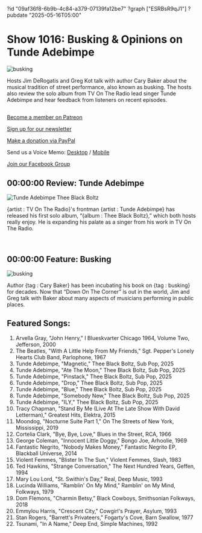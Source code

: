 ?id "09af36f8-6b9b-4c84-a379-07139fa12be7"
?graph ["ESRBsR9qJ1"]
?pubdate "2025-05-16T05:00"
# Show 1016: Busking & Opinions on Tunde Adebimpe

![busking](https://static.soundopinions.org/images/2025/81sem5jn8vl-sl1500.jpg)

Hosts Jim DeRogatis and Greg Kot talk with author Cary Baker about the musical tradition of street performance, also known as busking. The hosts also review the solo album from TV On The Radio lead singer Tunde Adebimpe and hear feedback from listeners on recent episodes.



## 

[Become a member on Patreon](https://bit.ly/3slWZvc)

[Sign up for our newsletter](https://bit.ly/3eEvRnG)

[Make a donation via PayPal](https://bit.ly/3dmt9lU)

Send us a Voice Memo: [Desktop](http://bit.ly/2RyD5Ah) / [Mobile](http://sayhi.chat/soundops)

[Join our Facebook Group](https://bit.ly/3sivr9T)



## 00:00:00 Review: Tunde Adebimpe

![Tunde Adebimpe Thee Black Boltz](https://static.soundopinions.org/assets/1016/01.jpg)

{artist : TV On The Radio}'s frontman {artist : Tunde Adebimpe} has released his first solo album, “{album : Thee Black Boltz},” which both hosts really enjoy. He is expanding his palate as a singer from his work in TV On The Radio.

 



## 00:00:00 Feature: Busking
![busking](https://static.soundopinions.org/images/2025/81sem5jn8vl-sl1500.jpg)

Author {tag : Cary Baker} has been incubating his book on {tag : busking} for decades. Now that “Down On The Corner” is out in the world, Jim and Greg talk with Baker about many aspects of musicians performing in public places.



## Featured Songs:

1. Arvella Gray, "John Henry," I Blueskvarter Chicago 1964, Volume Two, Jefferson, 2000
2. The Beatles, "With A Little Help From My Friends," Sgt. Pepper's Lonely Hearts Club Band, Parlophone, 1967
3. Tunde Adebimpe, "Magnetic," Thee Black Boltz, Sub Pop, 2025
4. Tunde Adebimpe, "Ate The Moon," Thee Black Boltz, Sub Pop, 2025
5. Tunde Adebimpe, "Pinstack," Thee Black Boltz, Sub Pop, 2025
6. Tunde Adebimpe, "Drop," Thee Black Boltz, Sub Pop, 2025
7. Tunde Adebimpe, "Blue," Thee Black Boltz, Sub Pop, 2025
8. Tunde Adebimpe, "Somebody New," Thee Black Boltz, Sub Pop, 2025
9. Tunde Adebimpe, "ILY," Thee Black Boltz, Sub Pop, 2025
10. Tracy Chapman, "Stand By Me (Live At The Late Show With David Letterman)," Greatest Hits, Elektra, 2015
11. Moondog, "Nocturne Suite Part 1," On The Streets of New York, Mississippi, 2019
12. Cortelia Clark, "Bye, Bye, Love," Blues in the Street, RCA, 1966
13. George Coleman, "Innocent Little Doggy," Bongo Joe, Arhoolie, 1969
14. Fantastic Negrito, "Nobody Makes Money," Fantastic Negrito EP, Blackball Universe, 2014
15. Violent Femmes, "Blister In The Sun," Violent Femmes, Slash, 1983
16. Ted Hawkins, "Strange Conversation," The Next Hundred Years, Geffen, 1994
17. Mary Lou Lord, "St. Swithin's Day," Real, Deep Music, 1993
18. Lucinda Williams, "Ramblin' On My Mind," Ramblin' on My Mind, Folkways, 1979
19. Dom Flemons, "Charmin Betsy," Black Cowboys, Smithsonian Folkways, 2018
20. Emmylou Harris, "Crescent City," Cowgirl's Prayer, Asylum, 1993
21. Stan Rogers, "Barrett's Privateers," Fogarty's Cove, Barn Swallow, 1977
22. Tsunami, "In A Name," Deep End, Simple Machines, 1992